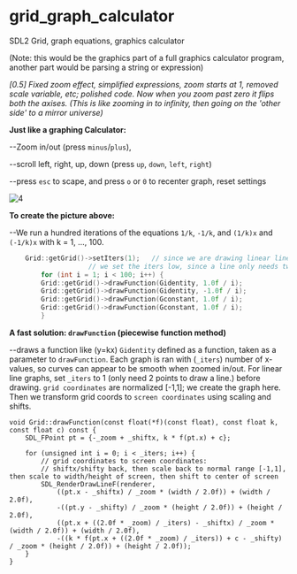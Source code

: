 # grid_graph_calculator
SDL2 Grid, graph equations, graphics calculator

(Note: this would be the graphics part of a full graphics calculator program, another part would be parsing a string or expression)

*[0.5] Fixed zoom effect, simplified expressions, zoom starts at 1, removed scale variable, etc; polished code.
Now when you zoom past zero it flips both the axises. (This is like zooming in to infinity, then going on the 'other side' to a mirror universe)*

**Just like a graphing Calculator:**

--Zoom in/out (press `minus`/`plus`),
  
--scroll left, right, up, down (press `up`, `down`, `left`, `right`)

--press `esc` to scape, and press `o` or `0` to recenter graph, reset settings

![4](https://github.com/aam29dc/grid_graph_calculator/assets/73267302/3db4cff1-9809-4218-8b1c-a20c9657fa0f)

**To create the picture above:**

--We run a hundred iterations of the equations `1/k`, `-1/k`, and `(1/k)x` and `(-1/k)x` with k = 1, ..., 100.
````c++
	Grid::getGrid()->setIters(1);   // since we are drawing linear lines,
					// we set the iters low, since a line only needs two f(x1), and f(x2).
        for (int i = 1; i < 100; i++) {
		Grid::getGrid()->drawFunction(Gidentity, 1.0f / i);
		Grid::getGrid()->drawFunction(Gidentity, -1.0f / i);
		Grid::getGrid()->drawFunction(Gconstant, 1.0f / i);
		Grid::getGrid()->drawFunction(Gconstant, 1.0f / i);
        }
````
**A fast solution: `drawFunction` (piecewise function method)** 

--draws a function like (y=kx) `Gidentity` defined as a function, taken as a parameter to `drawFunction`.
Each graph is ran with (`_iters`) number of x-values, so curves can appear to be smooth when zoomed in/out. For linear line graphs, set `_iters` to 1 (only need 2 points to draw a line.) before drawing.
`grid coordinates` are normalized [-1,1]; we create the graph here. Then we transform grid coords to `screen coordinates` using scaling and shifts.

````
void Grid::drawFunction(const float(*f)(const float), const float k, const float c) const {
	SDL_FPoint pt = {-_zoom + _shiftx, k * f(pt.x) + c};

	for (unsigned int i = 0; i < _iters; i++) {
		// grid coordinates to screen coordinates:
		// shiftx/shifty back, then scale back to normal range [-1,1], then scale to width/height of screen, then shift to center of screen
		SDL_RenderDrawLineF(renderer,
			((pt.x - _shiftx) / _zoom * (width / 2.0f)) + (width / 2.0f),
			-((pt.y - _shifty) / _zoom * (height / 2.0f)) + (height / 2.0f),
			((pt.x + ((2.0f * _zoom) / _iters) - _shiftx) / _zoom * (width / 2.0f)) + (width / 2.0f),
			-((k * f(pt.x + ((2.0f * _zoom) / _iters)) + c - _shifty) / _zoom * (height / 2.0f)) + (height / 2.0f));
	}
}
````
